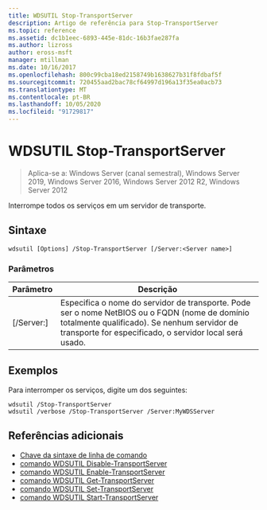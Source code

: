 ```yaml
---
title: WDSUTIL Stop-TransportServer
description: Artigo de referência para Stop-TransportServer
ms.topic: reference
ms.assetid: dc1b1eec-6893-445e-81dc-16b3fae287fa
ms.author: lizross
author: eross-msft
manager: mtillman
ms.date: 10/16/2017
ms.openlocfilehash: 800c99cba18ed2158749b1638627b31f8fdbaf5f
ms.sourcegitcommit: 720455aad2bac78cf64997d196a13f35ea0acb73
ms.translationtype: MT
ms.contentlocale: pt-BR
ms.lasthandoff: 10/05/2020
ms.locfileid: "91729817"
---
```

# <a name="wdsutil-stop-transportserver"></a>WDSUTIL Stop-TransportServer

> Aplica-se a: Windows Server (canal semestral), Windows Server 2019, Windows Server 2016, Windows Server 2012 R2, Windows Server 2012

Interrompe todos os serviços em um servidor de transporte.
## <a name="syntax"></a>Sintaxe
```
wdsutil [Options] /Stop-TransportServer [/Server:<Server name>]
```
### <a name="parameters"></a>Parâmetros
|Parâmetro|Descrição|
|-------|--------|
|[/Server:<Server name>]|Especifica o nome do servidor de transporte. Pode ser o nome NetBIOS ou o FQDN (nome de domínio totalmente qualificado). Se nenhum servidor de transporte for especificado, o servidor local será usado.|
## <a name="examples"></a>Exemplos
Para interromper os serviços, digite um dos seguintes:
```
wdsutil /Stop-TransportServer
wdsutil /verbose /Stop-TransportServer /Server:MyWDSServer
```
## <a name="additional-references"></a>Referências adicionais
- [Chave da sintaxe de linha de comando](command-line-syntax-key.md)
- [comando WDSUTIL Disable-TransportServer](wdsutil-disable-transportserver.md)
- [comando WDSUTIL Enable-TransportServer](wdsutil-enable-transportserver.md)
- [comando WDSUTIL Get-TransportServer](wdsutil-get-transportserver.md)
- [comando WDSUTIL Set-TransportServer](wdsutil-set-transportserver.md)
- [comando WDSUTIL Start-TransportServer](wdsutil-start-transportserver.md)
